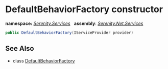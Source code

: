 # DefaultBehaviorFactory constructor
**namespace:** *[Serenity.Services](../../README.md#serenity.services-namespace)*   **assembly**: *[Serenity.Net.Services](../../README.md)*

```csharp
public DefaultBehaviorFactory(IServiceProvider provider)
```

## See Also

* class [DefaultBehaviorFactory](../DefaultBehaviorFactory.md)